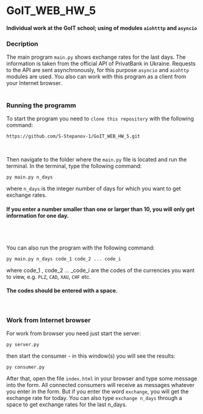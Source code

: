 # GoIT_WEB_HW_5
#### Individual work at the GoIT school; using of modules `aiohtttp` and `asyncio`
### Decription
The main program `main.py` shows exchange rates for the last days. The information is taken from the official API of PrivatBank in Ukraine.
Requests to the API are sent asynchronously, for this purpose `asyncio` and `aiohttp` modules are used.
You also can work with this program as a client from your Internet browser.<br><br>

### Running the programm
To start the program you need to `clone this repository` with the following command:
```
https://github.com/S-Stepanov-1/GoIT_WEB_HW_5.git
```
<br>

Then navigate to the folder where the `main.py` file is located and run the terminal. In the terminal, type the following command:
```
py main.py n_days
```
where `n_days` is the integer number of days for which you want to get exchange rates.
#### If you enter a number smaller than one or larger than 10, you will only get information for one day.
<br><br>

You can also run the program with the following command:
```
py main.py n_days code_1 code_2 ... code_i
```
where code_1 , code_2 ... _code_i are the codes of the currencies you want to view, e.g. `PLZ`, `CAD`, `XAU`, `CHF` etc.
#### The codes should be entered with a space.
<br>

### Work from Internet browser
For work from browser you need just start the server:
```
py server.py
```
then start the consumer - in this window(s) you will see the results:
```
py consumer.py
```

After that, open the file `index.html` in your browser and type some message into the form. All connected consumers will receive as messages whatever you enter in the form. But if you enter the word `exchange`, you will get the exchange rate for today. You can also type `exchange n_days` through a space to get exchange rates for the last n_days.
